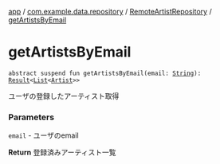 [app](../../index.md) / [com.example.data.repository](../index.md) / [RemoteArtistRepository](index.md) / [getArtistsByEmail](./get-artists-by-email.md)

# getArtistsByEmail

`abstract suspend fun getArtistsByEmail(email: `[`String`](https://kotlinlang.org/api/latest/jvm/stdlib/kotlin/-string/index.html)`): `[`Result`](../../com.example.domain.model.value/-result/index.md)`<`[`List`](https://kotlinlang.org/api/latest/jvm/stdlib/kotlin.collections/-list/index.html)`<`[`Artist`](../../com.example.domain.model.entity/-artist/index.md)`>>`

ユーザの登録したアーティスト取得

### Parameters

`email` - ユーザのemail

**Return**
登録済みアーティスト一覧

